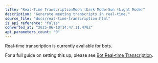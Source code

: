 ```yaml
---
title: "Real-Time TranscriptionMoon (Dark Mode)Sun (Light Mode)"
description: "Generate meeting transcripts in real-time."
source_file: "docs/real-time-transcription.html"
is_api_reference: "false"
converted_at: "2025-06-10T14:47:11.470Z"
api_parameters_count: "0"
---
```

Real-time transcription is currently available for bots.

For a full guide on setting this up, please see [Bot Real-time Transcription](/docs/bot-real-time-transcription.md).
